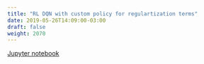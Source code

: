 ```yaml
---
title: "RL DQN with custom policy for regulartization terms"
date: 2019-05-26T14:09:00-03:00
draft: false
weight: 2070
---
```


[Jupyter notebook](https://nbviewer.jupyter.org/github/gmoncarz/machine_learning_tour/blob/master/notebooks/04_reinforcement_learning/07_DQN_custom_policy_for_regularization_terms.ipynb)

<div>
    <object type="text/html" width="100%" height="1000" data="https://nbviewer.jupyter.org/github/gmoncarz/machine_learning_tour/blob/master/notebooks/04_reinforcement_learning/07_DQN_custom_policy_for_regularization_terms.ipynb">
    </object>
</div>
